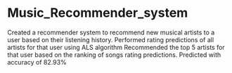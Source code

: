 # Music_Recommender_system

Created a recommender system to recommend new musical artists to a user based on their listening history.
Performed rating predictions of all artists for that user using ALS algorithm
Recommended the top 5 artists for that user based on the ranking of songs rating predictions.
Predicted with accuracy of 82.93%

